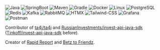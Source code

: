 ![Java](https://img.shields.io/static/v1?logo=openjdk&label=&message=Java&color=blue&style=flat)
![SpringBoot](https://img.shields.io/static/v1?logo=springboot&label=&message=Spring&color=darkgreen&style=flat)
![Maven](https://img.shields.io/static/v1?logo=apache-maven&label=&message=Maven&color=critical&style=flat)
![Gradle](https://img.shields.io/static/v1?logo=gradle&label=&message=Gradle&color=purple&style=flat)
![Docker](https://img.shields.io/static/v1?logo=docker&label=&message=Docker&color=blue&style=flat)
![Linux](https://img.shields.io/static/v1?logo=linux&label=&message=Linux&color=darkblue&style=flat)
![PostgreSQL](https://img.shields.io/static/v1?logo=postgresql&label=&message=PostgreSQL&color=lightblue&style=flat)
![Redis](https://img.shields.io/static/v1?logo=redis&label=&message=Redis&color=darkyellow&style=flat)
![Kafka](https://img.shields.io/static/v1?logo=apache-kafka&label=&message=Kafka&color=brown&style=flat)
![RabbitMQ](https://img.shields.io/static/v1?logo=rabbitmq&label=&message=Rabbit%20MQ&color=grey&style=flat)
![HTMX](https://img.shields.io/static/v1?logo=htmx&label=&message=HTMX&color=orange&style=flat)
![Tailwind-CSS](https://img.shields.io/static/v1?logo=tailwind-css&label=&message=Tailwind%20CSS&color=grey&style=flat)
![Grafana](https://img.shields.io/static/v1?logo=grafana&label=&message=Grafana&color=white&style=flat)
![Postman](https://img.shields.io/static/v1?logo=postman&label=&message=Postman&color=darkred&style=flat)


Contributor of [ta4j/ta4j](https://github.com/ta4j/ta4j) and [RussianInvestments/invest-api-java-sdk](https://github.com/RussianInvestments/invest-api-java-sdk) ([Tinkoff/invest-api-java-sdk](https://github.com/Tinkoff/invest-api-java-sdk) before).

Creator of [Rapid Report](https://rapid-report.org) and [Betz to Friendz](http://betz-to-friendz.su).



<!--
**zscauer/zscauer** is a ✨ _special_ ✨ repository because its `README.md` (this file) appears on your GitHub profile.

Here are some ideas to get you started:

- 🔭 I’m currently working on ...
- 🌱 I’m currently learning ...
- 👯 I’m looking to collaborate on ...
- 🤔 I’m looking for help with ...
- 💬 Ask me about ...
- 📫 How to reach me: ...
- 😄 Pronouns: ...
- ⚡ Fun fact: ...
-->
